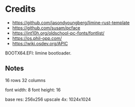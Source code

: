# Credits

* https://github.com/jasondyoungberg/limine-rust-template
* https://github.com/susam/pcface
* https://int10h.org/oldschool-pc-fonts/fontlist/
* https://os.phil-opp.com/
* https://wiki.osdev.org/APIC


BOOTX64.EFI: limine bootloader.

## Notes

16 rows
32 columns

font width: 8
font height: 16

base res: 256x256
upscale 4x: 1024x1024